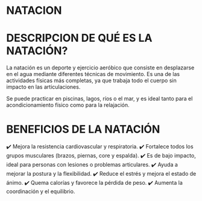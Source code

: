 # NATACION 

# DESCRIPCION DE QUÉ ES LA NATACIÓN?
La natación es un deporte y ejercicio aeróbico que consiste en desplazarse en el agua mediante diferentes técnicas de movimiento. Es una de las actividades físicas más completas, ya que trabaja todo el cuerpo sin impacto en las articulaciones.

Se puede practicar en piscinas, lagos, ríos o el mar, y es ideal tanto para el acondicionamiento físico como para la relajación.

# BENEFICIOS DE LA NATACIÓN
✔️ Mejora la resistencia cardiovascular y respiratoria.
✔️ Fortalece todos los grupos musculares (brazos, piernas, core y espalda).
✔️ Es de bajo impacto, ideal para personas con lesiones o problemas articulares.
✔️ Ayuda a mejorar la postura y la flexibilidad.
✔️ Reduce el estrés y mejora el estado de ánimo.
✔️ Quema calorías y favorece la pérdida de peso.
✔️ Aumenta la coordinación y el equilibrio.



























